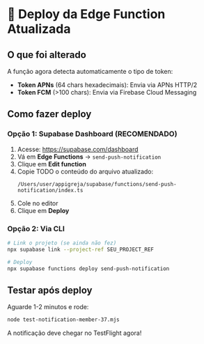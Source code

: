 # 🚀 Deploy da Edge Function Atualizada

## O que foi alterado
A função agora detecta automaticamente o tipo de token:
- **Token APNs** (64 chars hexadecimais): Envia via APNs HTTP/2
- **Token FCM** (>100 chars): Envia via Firebase Cloud Messaging

## Como fazer deploy

### Opção 1: Supabase Dashboard (RECOMENDADO)

1. Acesse: https://supabase.com/dashboard
2. Vá em **Edge Functions** → `send-push-notification`
3. Clique em **Edit function**
4. Copie TODO o conteúdo do arquivo atualizado:
   ```
   /Users/user/appigreja/supabase/functions/send-push-notification/index.ts
   ```
5. Cole no editor
6. Clique em **Deploy**

### Opção 2: Via CLI

```bash
# Link o projeto (se ainda não fez)
npx supabase link --project-ref SEU_PROJECT_REF

# Deploy
npx supabase functions deploy send-push-notification
```

## Testar após deploy

Aguarde 1-2 minutos e rode:
```bash
node test-notification-member-37.mjs
```

A notificação deve chegar no TestFlight agora!
